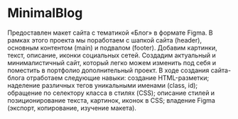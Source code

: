 # MinimalBlog
Предоставлен макет сайта с тематикой «Блог» в формате Figma. В рамках этого проекта мы поработаем с шапкой сайта (header), основным контентом (main) и подвалом (footer). Добавим картинки, текст, описание, иконки социальных сетей. Создадим актуальный и минималистичный сайт, который легко можем изменить под себя и поместить в портфолио дополнительный проект.
В ходе создания сайта-блога отработаем следующие навыки:
создание HTML-разметки;
наделение различных тегов уникальными именами (class, id);
обращение по селектору класса в стилях (CSS);
описание стилей и позиционирование текста, картинок, иконок в CSS;
владение Figma (экспорт, копирование, изучение макета).
